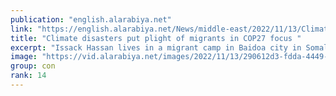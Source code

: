 ```yaml
---
publication: "english.alarabiya.net"
link: "https://english.alarabiya.net/News/middle-east/2022/11/13/Climate-disasters-put-plight-of-migrants-in-COP27-focus-"
title: "Climate disasters put plight of migrants in COP27 focus "
excerpt: "Issack Hassan lives in a migrant camp in Baidoa city in Somalia - one of more than a million people displaced since January after five successive failed"
image: "https://vid.alarabiya.net/images/2022/11/13/290612d3-fdda-4449-a6ec-bf579f12a17e/290612d3-fdda-4449-a6ec-bf579f12a17e_16x9_600x338.JPG"
group: con
rank: 14
---
```

